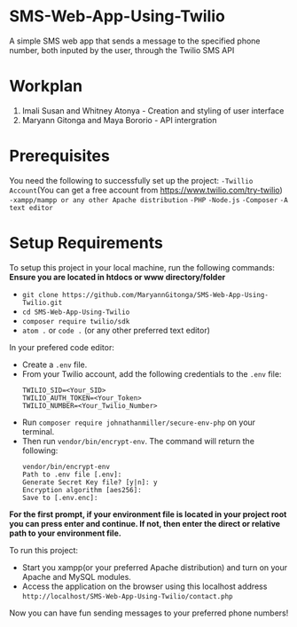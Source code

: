 # SMS-Web-App-Using-Twilio
A simple SMS web app that sends a message to the specified phone number, both inputed by the user, through the Twilio SMS API

# Workplan
1. Imali Susan and Whitney Atonya - Creation and styling of user interface
2. Maryann Gitonga and Maya Bororio - API intergration

# Prerequisites
You need the following to successfully set up the project:
`-Twillio Account`(You can get a free account from https://www.twilio.com/try-twilio)
`-xampp/mampp or any other Apache distribution`
`-PHP`
`-Node.js`
`-Composer`
`-A text editor`

# Setup Requirements
To setup this project in your local machine, run the following commands:
**Ensure you are located in htdocs or www directory/folder**
* `git clone https://github.com/MaryannGitonga/SMS-Web-App-Using-Twilio.git`
* `cd SMS-Web-App-Using-Twilio`
* `composer require twilio/sdk`
* `atom .` or `code .` (or any other preferred text editor)

In your prefered code editor:
* Create a `.env` file.
* From your Twilio account, add the following credentials to the `.env` file:
  ```
  TWILIO_SID=<Your_SID>
  TWILIO_AUTH_TOKEN=<Your_Token>
  TWILIO_NUMBER=<Your_Twilio_Number>
  ```
* Run `composer require johnathanmiller/secure-env-php` on your terminal.
* Then run `vendor/bin/encrypt-env`. The command will return the following:
  ```
  vendor/bin/encrypt-env
  Path to .env file [.env]:
  Generate Secret Key file? [y|n]: y
  Encryption algorithm [aes256]:
  Save to [.env.enc]:
  ```
**For the first prompt, if your environment file is located in your project root you can press enter and continue. If not, then enter the direct or relative path to your environment file.**

To run this project:
* Start you xampp(or your preferred Apache distribution) and turn on your Apache and MySQL modules.
* Access the application on the browser using this localhost address `http://localhost/SMS-Web-App-Using-Twilio/contact.php`

Now you can have fun sending messages to your preferred phone numbers!
